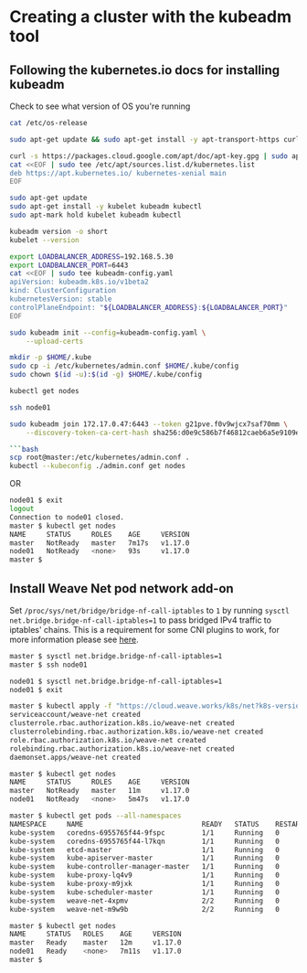 # Creating a cluster with the kubeadm tool

## Following the kubernetes.io docs for installing kubeadm

Check to see what version of OS you're running

```bash
cat /etc/os-release
```

```bash
sudo apt-get update && sudo apt-get install -y apt-transport-https curl

curl -s https://packages.cloud.google.com/apt/doc/apt-key.gpg | sudo apt-key add -
cat <<EOF | sudo tee /etc/apt/sources.list.d/kubernetes.list
deb https://apt.kubernetes.io/ kubernetes-xenial main
EOF

sudo apt-get update
sudo apt-get install -y kubelet kubeadm kubectl
sudo apt-mark hold kubelet kubeadm kubectl
```

```bash
kubeadm version -o short
kubelet --version
```

```bash
export LOADBALANCER_ADDRESS=192.168.5.30
export LOADBALANCER_PORT=6443
cat <<EOF | sudo tee kubeadm-config.yaml
apiVersion: kubeadm.k8s.io/v1beta2
kind: ClusterConfiguration
kubernetesVersion: stable
controlPlaneEndpoint: "${LOADBALANCER_ADDRESS}:${LOADBALANCER_PORT}"
EOF
```

```bash
sudo kubeadm init --config=kubeadm-config.yaml \
    --upload-certs
```

```bash
mkdir -p $HOME/.kube
sudo cp -i /etc/kubernetes/admin.conf $HOME/.kube/config
sudo chown $(id -u):$(id -g) $HOME/.kube/config
```

```bash
kubectl get nodes
```

```bash
ssh node01
```

```bash
sudo kubeadm join 172.17.0.47:6443 --token g21pve.f0v9wjcx7saf70mm \
    --discovery-token-ca-cert-hash sha256:d0e9c586b7f46812caeb6a5e9109ef53d73f2d96a7c4ac260f71e6a4b64a8f4f

```bash
scp root@master:/etc/kubernetes/admin.conf .
kubectl --kubeconfig ./admin.conf get nodes
```

OR

```bash
node01 $ exit
logout
Connection to node01 closed.
master $ kubectl get nodes
NAME     STATUS     ROLES    AGE     VERSION
master   NotReady   master   7m17s   v1.17.0
node01   NotReady   <none>   93s     v1.17.0
master $
```

## Install Weave Net pod network add-on

Set `/proc/sys/net/bridge/bridge-nf-call-iptables` to `1` by running `sysctl net.bridge.bridge-nf-call-iptables=1` to pass bridged IPv4 traffic to iptables' chains. This is a requirement for some CNI plugins to work, for more information please see [here](https://kubernetes.io/docs/concepts/extend-kubernetes/compute-storage-net/network-plugins/#network-plugin-requirements).

```bash
master $ sysctl net.bridge.bridge-nf-call-iptables=1
master $ ssh node01

node01 $ sysctl net.bridge.bridge-nf-call-iptables=1
node01 $ exit
```

```bash
master $ kubectl apply -f "https://cloud.weave.works/k8s/net?k8s-version=$(kubectl version | base64 | tr -d '\n')"
serviceaccount/weave-net created
clusterrole.rbac.authorization.k8s.io/weave-net created
clusterrolebinding.rbac.authorization.k8s.io/weave-net created
role.rbac.authorization.k8s.io/weave-net created
rolebinding.rbac.authorization.k8s.io/weave-net created
daemonset.apps/weave-net created
```

```bash
master $ kubectl get nodes
NAME     STATUS     ROLES    AGE     VERSION
master   NotReady   master   11m     v1.17.0
node01   NotReady   <none>   5m47s   v1.17.0
```

```bash
master $ kubectl get pods --all-namespaces
NAMESPACE     NAME                             READY   STATUS    RESTARTS   AGE
kube-system   coredns-6955765f44-9fspc         1/1     Running   0          12m
kube-system   coredns-6955765f44-l7kqn         1/1     Running   0          12m
kube-system   etcd-master                      1/1     Running   0          11m
kube-system   kube-apiserver-master            1/1     Running   0          11m
kube-system   kube-controller-manager-master   1/1     Running   0          11m
kube-system   kube-proxy-lq4v9                 1/1     Running   0          12m
kube-system   kube-proxy-m9jxk                 1/1     Running   0          6m29s
kube-system   kube-scheduler-master            1/1     Running   0          11m
kube-system   weave-net-4xpmv                  2/2     Running   0          53s
kube-system   weave-net-m9w9b                  2/2     Running   0          53s
```

```bash
master $ kubectl get nodes
NAME     STATUS   ROLES    AGE     VERSION
master   Ready    master   12m     v1.17.0
node01   Ready    <none>   7m11s   v1.17.0
master $
```